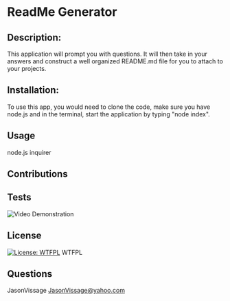 # ReadMe Generator
## Description:
This application will prompt you with questions. It will then take in your answers and construct a well organized README.md file for you to attach to your projects. 
## Installation:
To use this app, you would need to clone the code, make sure you have node.js and in the terminal, start the application by typing "node index". 
## Usage
node.js inquirer
## Contributions

## Tests
![Video Demonstration](https://watch.screencastify.com/v/56NjKn9EaXu2lO42AMux)
## License
[![License: WTFPL](https://img.shields.io/badge/License-WTFPL-brightgreen.svg)](http://www.wtfpl.net/about/)
WTFPL
## Questions
JasonVissage
JasonVissage@yahoo.com
